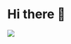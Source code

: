 # Hi there 👋
![](https://github.com/kadirovgm/kadirovgm/blob/main/KnobbyJoyfulDeermouse-size_restricted.gif)
